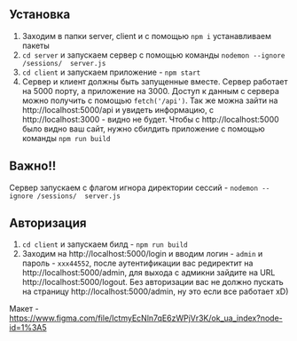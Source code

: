 ## Установка
1) Заходим в папки server, client и с помощью `npm i` устанавливаем пакеты
2) `cd server` и запускаем сервер с помощью команды `nodemon --ignore /sessions/  server.js`
3) `cd client` и запускаем приложение -  `npm start`
4) Сервер и клиент должны быть запущенные вместе. Сервер работает на 5000 порту, а приложение на 3000.
   Доступ к данным с сервера можно получить с помощью `fetch('/api')`. Так же можна зайти на 
   http://localhost:5000/api и увидеть информацию, с http://localhost:3000 - видно не будет. Чтобы 
   с http://localhost:5000 было видно ваш сайт, нужно сбилдить приложение с помощью команды `npm run build`

## Важно!!
Сервер запускаем с флагом игнора директории сессий - `nodemon --ignore /sessions/  server.js`

## Авторизация
1) `cd client` и запускаем билд -  `npm run build`
2) Заходим на http://localhost:5000/login и вводим логин - `admin` и пароль - `xxx44552`, после
аутентификации вас редиректит на http://localhost:5000/admin, для выхода с адмикни зайдите на URL
http://localhost:5000/logout. Без авторизации вас не должно пускать на страницу http://localhost:5000/admin,
ну это если все работает хD)
   
Макет - https://www.figma.com/file/IctmyEcNln7qE6zWPjVr3K/ok_ua_index?node-id=1%3A5   